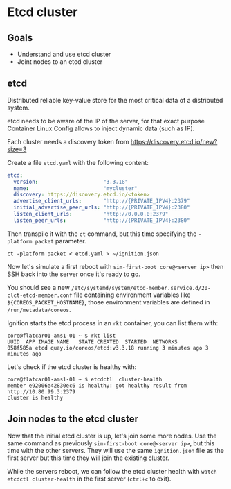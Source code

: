 # Etcd cluster

## Goals

- Understand and use etcd cluster
- Joint nodes to an etcd cluster

## etcd

Distributed reliable key-value store for the most critical data of a distributed system.

etcd needs to be aware of the IP of the server, for that exact purpose Container Linux Config allows to inject dynamic data (such as IP).

Each cluster needs a discovery token from <https://discovery.etcd.io/new?size=3>

Create a file `etcd.yaml` with the following content:

```yaml
etcd:
  version:                     "3.3.18"
  name:                        "mycluster"
  discovery: https://discovery.etcd.io/<token>
  advertise_client_urls:       "http://{PRIVATE_IPV4}:2379"
  initial_advertise_peer_urls: "http://{PRIVATE_IPV4}:2380"
  listen_client_urls:          "http://0.0.0.0:2379"
  listen_peer_urls:            "http://{PRIVATE_IPV4}:2380"
```

Then transpile it with the `ct` command, but this time specifying the `-platform packet` parameter.

```shell
ct -platform packet < etcd.yaml > ~/ignition.json
```

Now let's simulate a first reboot with `sim-first-boot core@<server ip>` then SSH back into the server once it's ready to go.

You should see a new `/etc/systemd/system/etcd-member.service.d/20-clct-etcd-member.conf` file containing environment variables like `${COREOS_PACKET_HOSTNAME}`, those environment variables are defined in `/run/metadata/coreos`.

Ignition starts the etcd process in an `rkt` container, you can list them with:

```console
core@flatcar01-ams1-01 ~ $ rkt list
UUID  APP IMAGE NAME   STATE CREATED  STARTED  NETWORKS
058f585a etcd quay.io/coreos/etcd:v3.3.18 running 3 minutes ago 3 minutes ago
```

Let's check if the etcd cluster is healthy with:

```consoleolle
core@flatcar01-ams1-01 ~ $ etcdctl  cluster-health
member e92006e42830ec6 is healthy: got healthy result from http://10.80.99.3:2379
cluster is healthy
```

## Join nodes to the etcd cluster

Now that the initial etcd cluster is up, let's join some more nodes. Use the same command as previously `sim-first-boot core@<server ip>`, but this time with the other servers. They will use the same `ignition.json` file as the first server but this time they will join the existing cluster.

While the servers reboot, we can follow the etcd cluster health with `watch etcdctl cluster-health` in the first server (`ctrl+c` to exit).
